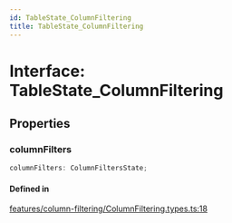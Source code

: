 ```yaml
---
id: TableState_ColumnFiltering
title: TableState_ColumnFiltering
---
```


# Interface: TableState\_ColumnFiltering

## Properties

### columnFilters

```ts
columnFilters: ColumnFiltersState;
```

#### Defined in

[features/column-filtering/ColumnFiltering.types.ts:18](https://github.com/TanStack/table/blob/b1e6b79157b0debc7222660572b06c8b857f4605/packages/table-core/src/features/column-filtering/ColumnFiltering.types.ts#L18)
